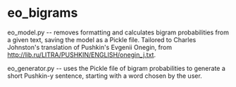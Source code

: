 eo_bigrams
==========


eo_model.py -- removes formatting and calculates bigram probabilities from a given text, 
saving the model as a Pickle file. Tailored to Charles Johnston's translation of Pushkin's 
Evgenii Onegin, from http://lib.ru/LITRA/PUSHKIN/ENGLISH/onegin_j.txt.


eo_generator.py -- uses the Pickle file of bigram probabilities to generate a short Pushkin-y 
sentence, starting with a word chosen by the user.
